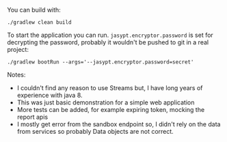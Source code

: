 You can build with:

`./gradlew clean build`

To start the application you can run. 
`jasypt.encryptor.password` is set for decrypting the password, probably it wouldn't be pushed to git in a real project:

`./gradlew bootRun --args='--jasypt.encryptor.password=secret'`

Notes:

* I couldn't find any reason to use Streams but, I have long years of experience with java 8.
* This was just  basic demonstration for a simple web application
* More tests can be added, for example expiring token, mocking the report apis
* I mostly get error from the sandbox endpoint so, I didn't rely on the data from services so probably Data objects are not correct.